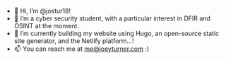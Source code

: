 - 👋 Hi, I’m @jostur18!
- 👀 I’m a cyber security student, with a particular interest in DFIR and OSINT at the moment.
- 🌱 I’m currently building my website using Hugo, an open-source static site generator, and the Netlify platform...!
- 📫 You can reach me at me@joeyturner.com :)

<!---
jostur18/jostur18 is a ✨ special ✨ repository because its `README.md` (this file) appears on your GitHub profile.
You can click the Preview link to take a look at your changes.
--->
